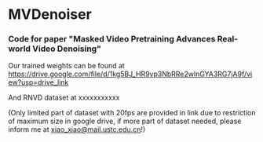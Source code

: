 # MVDenoiser

### Code for paper "Masked Video Pretraining Advances Real-world Video Denoising"

 Our trained weights can be found at https://drive.google.com/file/d/1kg5BJ_HR9vp3NbRRe2wlnGYA3RG7jA9f/view?usp=drive_link
 
 And RNVD dataset at xxxxxxxxxxx

 (Only limited part of dataset with 20fps are provided in link due to restriction of maximum size in google drive, if more part of dataset needed, please inform me at xiao_xiao@mail.ustc.edu.cn!)
